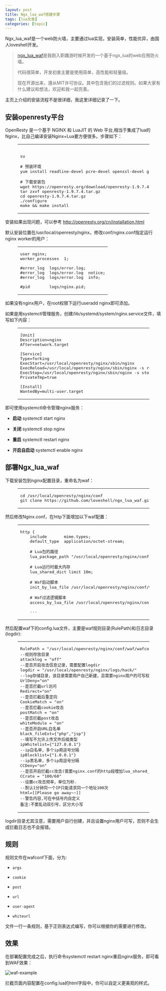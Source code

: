```yaml
---
layout: post
title: Ngx_lua_waf搭建步骤 
tags: [lua文章]
categories: [topic]
---
```

<p>Ngx_lua_waf是一个web防火墙，主要通过lua实现，安装简单，性能优异，由国人loveshell开发。<br/></p>
<blockquote>
<p><a href="https://github.com/loveshell/ngx_lua_waf" target="_blank" rel="external noopener noreferrer">ngx_lua_waf</a>是我刚入职趣游时候开发的一个基于ngx_lua的web应用防火墙。</p>
<p>代码很简单，开发初衷主要是使用简单，高性能和轻量级。</p>
<p>现在开源出来，遵从MIT许可协议。其中包含我们的过滤规则。如果大家有什么建议和想法，欢迎和我一起完善。</p>
</blockquote>
<p>主页上介绍的安装流程不是很详细，我这里详细记录了一下。</p>
<h2 id="安装openresty平台"><a href="#安装openresty平台" class="headerlink" title="安装openresty平台"></a>安装openresty平台</h2><p>OpenResty 是一个基于 NGINX 和 LuaJIT 的 Web 平台,相当于集成了lua的Nginx，比自己编译安装Nginx+Lua要方便很多。步骤如下：</p>
<figure class="highlight bash"><table><tbody><tr><td class="code"><pre><span class="line"></span><br/><span class="line">su</span><br/><span class="line"></span><br/><span class="line"><span class="comment"># 预装环境</span></span><br/><span class="line">yum install readline-devel pcre-devel openssl-devel gcc</span><br/><span class="line"></span><br/><span class="line"><span class="comment"># 下载安装包</span></span><br/><span class="line">wget https://openresty.org/download/openresty-1.9.7.4.tar.gz</span><br/><span class="line">tar zxvf openresty-1.9.7.4.tar.gz</span><br/><span class="line"><span class="built_in">cd</span> openresty-1.9.7.4.tar.gz</span><br/><span class="line">./configure</span><br/><span class="line">make &amp;&amp; make install</span><br/></pre></td></tr></tbody></table></figure>
<p>安装如果出现问题，可以参考 <a href="http://openresty.org/cn/installation.html" target="_blank" rel="external noopener noreferrer">http://openresty.org/cn/installation.html</a></p>
<p>默认安装位置在/usr/local/openresty/nginx，修改conf/nginx.conf指定运行nginx worker的用户：</p>
<figure class="highlight bash"><table><tbody><tr><td class="code"><pre><span class="line">user nginx;</span><br/><span class="line">worker_processes  1;</span><br/><span class="line"></span><br/><span class="line"><span class="comment">#error_log  logs/error.log;</span></span><br/><span class="line"><span class="comment">#error_log  logs/error.log  notice;</span></span><br/><span class="line"><span class="comment">#error_log  logs/error.log  info;</span></span><br/><span class="line"></span><br/><span class="line"><span class="comment">#pid        logs/nginx.pid;</span></span><br/></pre></td></tr></tbody></table></figure>
<p>如果没有nginx用户，在root权限下运行useradd nginx即可添加。</p>
<p>如果是用systemctl管理服务，创建/lib/systemd/system/nginx.service文件，填写如下内容：</p>
<figure class="highlight bash"><table><tbody><tr><td class="code"><pre><span class="line">[Unit]</span><br/><span class="line">Description=nginx</span><br/><span class="line">After=network.target</span><br/><span class="line"></span><br/><span class="line">[Service]</span><br/><span class="line">Type=forking</span><br/><span class="line">ExecStart=/usr/<span class="built_in">local</span>/openresty/nginx/sbin/nginx</span><br/><span class="line">ExecReload=/usr/<span class="built_in">local</span>/openresty/nginx/sbin/nginx <span class="_">-s</span> reload</span><br/><span class="line">ExecStop=/usr/<span class="built_in">local</span>/openresty/nginx/sbin/nginx <span class="_">-s</span> stop</span><br/><span class="line">PrivateTmp=<span class="literal">true</span></span><br/><span class="line"></span><br/><span class="line">[Install]</span><br/><span class="line">WantedBy=multi-user.target</span><br/></pre></td></tr></tbody></table></figure>
<p>即可使用systemctl命令管理nginx服务：</p>
<ul>
<li><p><strong>启动</strong> systemctl start nginx</p>
</li>
<li><p><strong>关闭</strong> systemctl stop nginx</p>
</li>
<li><p><strong>重启</strong> systemctl restart nginx</p>
</li>
<li><p><strong>开启自启动</strong> systemctl enable nginx</p>
</li>
</ul>
<h2 id="部署Ngx-lua-waf"><a href="#部署Ngx-lua-waf" class="headerlink" title="部署Ngx_lua_waf"></a>部署Ngx_lua_waf</h2><p>下载安装包到nginx配置目录，重命名为waf：</p>
<figure class="highlight bash"><table><tbody><tr><td class="code"><pre><span class="line"><span class="built_in">cd</span> /usr/<span class="built_in">local</span>/openresty/nginx/conf</span><br/><span class="line">git <span class="built_in">clone</span> https://github.com/loveshell/ngx_lua_waf.git waf</span><br/></pre></td></tr></tbody></table></figure>
<p>然后修改Nginx.conf，在http下面增加以下waf配置：</p>
<figure class="highlight bash"><table><tbody><tr><td class="code"><pre><span class="line">http {</span><br/><span class="line">    include       mime.types;</span><br/><span class="line">    default_<span class="built_in">type</span>  application/octet-stream;</span><br/><span class="line"></span><br/><span class="line">    <span class="comment"># Lua包的路径</span></span><br/><span class="line">    lua_package_path <span class="string">&#34;/usr/local/openresty/nginx/conf/waf/?.lua&#34;</span>;</span><br/><span class="line"></span><br/><span class="line">    <span class="comment"># Lua运行时最大内存</span></span><br/><span class="line">    lua_shared_dict <span class="built_in">limit</span> 10m;</span><br/><span class="line"></span><br/><span class="line">    <span class="comment"># Waf启动脚本</span></span><br/><span class="line">    init_by_lua_file /usr/<span class="built_in">local</span>/openresty/nginx/conf/waf/init.lua;</span><br/><span class="line"></span><br/><span class="line">    <span class="comment"># Waf过滤逻辑脚本</span></span><br/><span class="line">    access_by_lua_file /usr/<span class="built_in">local</span>/openresty/nginx/conf/waf/waf.lua;</span><br/><span class="line"></span><br/><span class="line">    ···</span><br/></pre></td></tr></tbody></table></figure>
<p>然后配置waf下的config.lua文件，主要是waf规则目录(RulePath)和日志目录(logdir):</p>
<figure class="highlight lua"><table><tbody><tr><td class="code"><pre><span class="line">RulePath = <span class="string">&#34;/usr/local/openresty/nginx/conf/waf/wafconf&#34;</span></span><br/><span class="line"><span class="comment">--规则存放目录</span></span><br/><span class="line">attacklog = <span class="string">&#34;off&#34;</span></span><br/><span class="line"><span class="comment">--是否开启攻击信息记录，需要配置logdir</span></span><br/><span class="line">logdir = <span class="string">&#34;/usr/local/openresty/nginx/logs/hack/&#34;</span></span><br/><span class="line"><span class="comment">--log存储目录，该目录需要用户自己新建，且需要nginx用户的可写权限</span></span><br/><span class="line">UrlDeny=<span class="string">&#34;on&#34;</span></span><br/><span class="line"><span class="comment">--是否拦截url访问</span></span><br/><span class="line">Redirect=<span class="string">&#34;on&#34;</span></span><br/><span class="line"><span class="comment">--是否拦截后重定向</span></span><br/><span class="line">CookieMatch = <span class="string">&#34;on&#34;</span></span><br/><span class="line"><span class="comment">--是否拦截cookie攻击</span></span><br/><span class="line">postMatch = <span class="string">&#34;on&#34;</span> </span><br/><span class="line"><span class="comment">--是否拦截post攻击</span></span><br/><span class="line">whiteModule = <span class="string">&#34;on&#34;</span> </span><br/><span class="line"><span class="comment">--是否开启URL白名单</span></span><br/><span class="line">black_fileExt={<span class="string">&#34;php&#34;</span>,<span class="string">&#34;jsp&#34;</span>}</span><br/><span class="line"><span class="comment">--填写不允许上传文件后缀类型</span></span><br/><span class="line">ipWhitelist={<span class="string">&#34;127.0.0.1&#34;</span>}</span><br/><span class="line"><span class="comment">--ip白名单，多个ip用逗号分隔</span></span><br/><span class="line">ipBlocklist={<span class="string">&#34;1.0.0.1&#34;</span>}</span><br/><span class="line"><span class="comment">--ip黑名单，多个ip用逗号分隔</span></span><br/><span class="line">CCDeny=<span class="string">&#34;on&#34;</span></span><br/><span class="line"><span class="comment">--是否开启拦截cc攻击(需要nginx.conf的http段增加lua_shared_dict limit 10m;)</span></span><br/><span class="line">CCrate = <span class="string">&#34;100/60&#34;</span></span><br/><span class="line"><span class="comment">--设置cc攻击频率，单位为秒.</span></span><br/><span class="line"><span class="comment">--默认1分钟同一个IP只能请求同一个地址100次</span></span><br/><span class="line">html=<span class="string">[[Please go away~~]]</span></span><br/><span class="line"><span class="comment">--警告内容,可在中括号内自定义</span></span><br/><span class="line">备注:不要乱动双引号，区分大小写</span><br/></pre></td></tr></tbody></table></figure>
<p>logdir目录尤其注意，需要用户自行创建，并且设置nginx用户可写，否则不会生成拦截日志也不会报错。</p>
<h2 id="规则"><a href="#规则" class="headerlink" title="规则"></a>规则</h2><p>规则文件在wafconf下面，分为:</p>
<ul>
<li><p><code>args</code></p>
</li>
<li><p><code>cookie</code> </p>
</li>
<li><p><code>post</code></p>
</li>
<li><p><code>url</code></p>
</li>
<li><p><code>user-agent</code></p>
</li>
<li><p><code>whiteurl</code></p>
</li>
</ul>
<p>文件一行一条规则，基于正则表达式编写，你可以根据你的需要进行修改。</p>
<h2 id="效果"><a href="#效果" class="headerlink" title="效果"></a>效果</h2><p>在部署配置完成之后，执行命令systemctl restart nginx重启nginx服务，即可看到WAF效果：</p>
<p><img src="https://hustlibraco.github.io//images/waf-example.png" alt="waf-example"/></p>
<p>拦截页面内容配置在config.lua的html字段中，你可以自定义更美观的样式。</p>